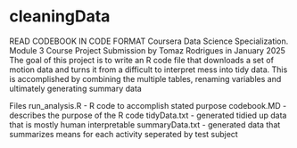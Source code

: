 # cleaningData
READ CODEBOOK IN CODE FORMAT
Coursera Data Science Specialization. Module 3 Course Project
Submission by Tomaz Rodrigues in January 2025
The goal of this project is to write an R code file that downloads a set of motion data and turns it from 
a difficult to interpret mess into tidy data. This is accomplished by combining the multiple tables, renaming variables
and ultimately generating summary data

Files
run_analysis.R - R code to accomplish stated purpose
codebook.MD - describes the purpose of the R code
tidyData.txt - generated tidied up data that is mostly human interpretable
summaryData.txt - generated data that summarizes means for each activity seperated by test subject

